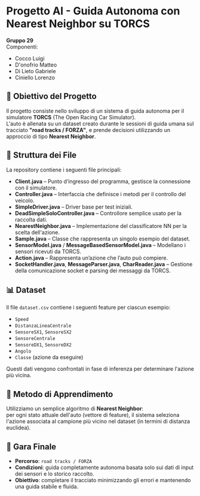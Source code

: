 # Progetto AI - Guida Autonoma con Nearest Neighbor su TORCS

**Gruppo 29**  
Componenti:  
- Cocco Luigi  
- D'onofrio Matteo  
- Di Lieto Gabriele  
- Ciniello Lorenzo  

## 🏁 Obiettivo del Progetto

Il progetto consiste nello sviluppo di un sistema di guida autonoma per il simulatore **TORCS** (The Open Racing Car Simulator).  
L'auto è allenata su un dataset creato durante le sessioni di guida umana sul tracciato **"road tracks / FORZA"**, e prende decisioni utilizzando un approccio di tipo **Nearest Neighbor**.

## 📁 Struttura dei File

La repository contiene i seguenti file principali:

- **Client.java** – Punto d’ingresso del programma, gestisce la connessione con il simulatore.
- **Controller.java** – Interfaccia che definisce i metodi per il controllo del veicolo.
- **SimpleDriver.java** – Driver base per test iniziali.
- **DeadSimpleSoloController.java** – Controllore semplice usato per la raccolta dati.
- **NearestNeighbor.java** – Implementazione del classificatore NN per la scelta dell'azione.
- **Sample.java** – Classe che rappresenta un singolo esempio del dataset.
- **SensorModel.java** / **MessageBasedSensorModel.java** – Modellano i sensori ricevuti da TORCS.
- **Action.java** – Rappresenta un’azione che l’auto può compiere.
- **SocketHandler.java**, **MessageParser.java**, **CharReader.java** – Gestione della comunicazione socket e parsing dei messaggi da TORCS.

## 📊 Dataset

Il file `dataset.csv` contiene i seguenti feature per ciascun esempio:
- `Speed`  
- `DistanzaLineaCentrale`  
- `SensoreSX1`, `SensoreSX2`  
- `SensoreCentrale`  
- `SensoreDX1`, `SensoreDX2`  
- `Angolo`  
- `Classe` (azione da eseguire)

Questi dati vengono confrontati in fase di inferenza per determinare l'azione più vicina.

## 🧠 Metodo di Apprendimento

Utilizziamo un semplice algoritmo di **Nearest Neighbor**:  
per ogni stato attuale dell'auto (vettore di feature), il sistema seleziona l'azione associata al campione più vicino nel dataset (in termini di distanza euclidea).

## 🚗 Gara Finale

- **Percorso**: `road tracks / FORZA`
- **Condizioni**: guida completamente autonoma basata solo sui dati di input dei sensori e lo storico raccolto.
- **Obiettivo**: completare il tracciato minimizzando gli errori e mantenendo una guida stabile e fluida.


